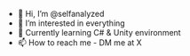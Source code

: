 - 👋 Hi, I’m @selfanalyzed
- 👀 I’m interested in everything
- 🌱 Currently learning C# & Unity environment
- 📫 How to reach me - DM me at X

<!---
selfanalyzed/selfanalyzed is a ✨ special ✨ repository because its `README.md` (this file) appears on your GitHub profile.
You can click the Preview link to take a look at your changes.
--->
